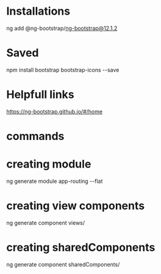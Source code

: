 # Installations
ng add @ng-bootstrap/ng-bootstrap@12.1.2

# Saved
npm install bootstrap bootstrap-icons --save

# Helpfull links
https://ng-bootstrap.github.io/#/home


# commands

# creating module
ng generate module app-routing --flat
# creating view components
ng generate component views/<name>
# creating sharedComponents
ng generate component sharedComponents/<name>

